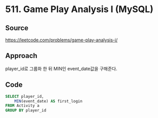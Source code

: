 # 511. Game Play Analysis I (MySQL)

## Source

https://leetcode.com/problems/game-play-analysis-i/

## Approach

player_id로 그룹화 한 뒤 MIN인 event_date값을 구해준다.

## Code

```sql
SELECT player_id,
    MIN(event_date) AS first_login
FROM Activity a
GROUP BY player_id
```
